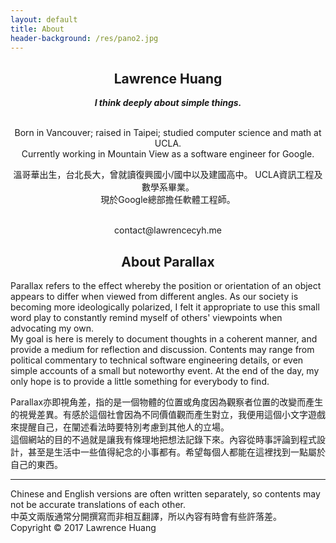 ```yaml
---
layout: default
title: About
header-background: /res/pano2.jpg
---
```

<div class="post" style="text-align: center;">
  <h2>Lawrence Huang</h2>
  <i><b>I think deeply about simple things.</b></i><br><br>
  <p class="lang-en">
  Born in Vancouver; raised in Taipei; studied computer science and math at UCLA.
  <br>Currently working in Mountain View as a software engineer for Google.<br>
  </p>

  <p class="lang-zh">
  溫哥華出生，台北長大，曾就讀復興國小/國中以及建國高中。 UCLA資訊工程及數學系畢業。<br>
  現於Google總部擔任軟體工程師。<br>
  </p>

  <br>
  contact@lawrencecyh.me
</div>

<div class="post">
  <div style="text-align: center;">
    <h2>About Parallax</h2>
  </div>

<p class="lang-en">
Parallax refers to the effect whereby the position or orientation of an object appears to differ when viewed from different angles. As our society is becoming more ideologically polarized, I felt it appropriate to use this small word play to constantly remind myself of others' viewpoints when advocating my own.<br>
My goal is here is merely to document thoughts in a coherent manner, and provide a medium for reflection and discussion. Contents may range from political commentary to technical software engineering details, or even simple accounts of a small but noteworthy event. At the end of the day, my only hope is to provide a little something for everybody to find.
</p>
<p class="lang-zh">
Parallax亦即視角差，指的是一個物體的位置或角度因為觀察者位置的改變而產生的視覺差異。有感於這個社會因為不同價值觀而產生對立，我便用這個小文字遊戲來提醒自己，在闡述看法時要特別考慮到其他人的立場。
<br>
這個網站的目的不過就是讓我有條理地把想法記錄下來。內容從時事評論到程式設計，甚至是生活中一些值得紀念的小事都有。希望每個人都能在這裡找到一點屬於自己的東西。
</p>
<hr>
Chinese and English versions are often written separately, so contents may not be accurate translations of each other.<br>
中英文兩版通常分開撰寫而非相互翻譯，所以內容有時會有些許落差。
</div>

<div class="mastfoot timestamp">
  Copyright © 2017 Lawrence Huang
  <br>
  <script language="Javascript">
   document.write("Last updated on " + document.lastModified +"");
  </script>
</div>
